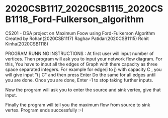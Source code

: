 # 2020CSB1117_2020CSB1115_2020CSB1118_Ford-Fulkerson_algorithm
CS201 - DSA project on Maximum Foow using Ford-Fulkerson Algorithm
Created by 
Rohan(2020CSB1117)
Raghav Patidar(2020CSB1115)
Rohit Kinha(2020CSB1118)

PROGRAM RUNNING INSTRUCTIONS :
At first user will input number of vertices.
Then program will ask you to input your network flow diagram.
For this, You have to input all the edges of Graph with there capacity as three space separated integers.
For example for edge(i to j) with capacity C , you will give input "i j C" and then press Enter
Do the same for all edges until you are done.
Once you are done, Enter -1 to stop taking further inputs.

Now the program will ask you to enter the source and sink vertex, give that input.

Finally the program will tell you the maximum flow from source to sink vertex.
Program ends successfully :-)
